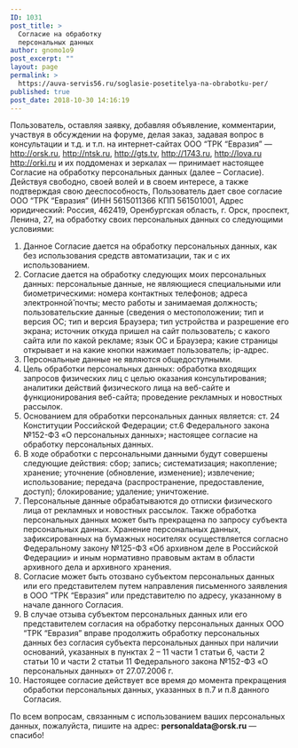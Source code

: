 ```yaml
---
ID: 1031
post_title: >
  Согласие на обработку
  персональных данных
author: gnomo1o9
post_excerpt: ""
layout: page
permalink: >
  https://auva-servis56.ru/soglasie-posetitelya-na-obrabotku-per/
published: true
post_date: 2018-10-30 14:16:19
---
```

Пользователь, оставляя заявку, добавляя объявление, комментарии, участвуя в обсуждении на форуме, делая заказ, задавая вопрос в консультации и т.д. и т.п. на интернет-сайтах ООО “ТРК “Евразия” — http://orsk.ru, http://ntsk.ru, http://gts.tv, http://1743.ru, http://lova.ru http://orki.ru и их поддоменах и зеркалах — принимает настоящее Согласие на обработку персональных данных (далее – Согласие). Действуя свободно, своей волей и в своем интересе, а также подтверждая свою дееспособность, Пользователь дает свое согласие ООО “ТРК “Евразия” (ИНН 5615011366 КПП 561501001, Адрес юридический: Россия, 462419, Оренбургская область, г. Орск, проспект, Ленина, 27, на обработку своих персональных данных со следующими условиями:
<ol>
 	<li>Данное Согласие дается на обработку персональных данных, как без использования средств автоматизации, так и с их использованием.</li>
 	<li>Согласие дается на обработку следующих моих персональных данных: персональные данные, не являющиеся специальными или биометрическими: номера контактных телефонов; адреса электронной̆ почты; место работы и занимаемая должность; пользовательские данные (сведения о местоположении; тип и версия ОС; тип и версия Браузера; тип устройства и разрешение его экрана; источник откуда пришел на сайт пользователь; с какого сайта или по какой рекламе; язык ОС и Браузера; какие страницы открывает и на какие кнопки нажимает пользователь; ip-адрес.</li>
 	<li>Персональные данные не являются общедоступными.</li>
 	<li>Цель обработки персональных данных: обработка входящих запросов физических лиц с целью оказания консультирования; аналитики действий физического лица на веб-сайте и функционирования веб-сайта; проведение рекламных и новостных рассылок.</li>
 	<li>Основанием для обработки персональных данных является: ст. 24 Конституции Российской Федерации; ст.6 Федерального закона №152-ФЗ «О персональных данных»; настоящее согласие на обработку персональных данных.</li>
 	<li>В ходе обработки с персональными данными будут совершены следующие действия: сбор; запись; систематизация; накопление; хранение; уточнение (обновление, изменение); извлечение; использование; передача (распространение, предоставление, доступ); блокирование; удаление; уничтожение.</li>
 	<li>Персональные данные обрабатываются до отписки физического лица от рекламных и новостных рассылок. Также обработка персональных данных может быть прекращена по запросу субъекта персональных данных. Хранение персональных данных, зафиксированных на бумажных носителях осуществляется согласно Федеральному закону №125-ФЗ «Об архивном деле в Российской Федерации» и иным нормативно правовым актам в области архивного дела и архивного хранения.</li>
 	<li>Согласие может быть отозвано субъектом персональных данных или его представителем путем направления письменного заявления в ООО “ТРК “Евразия” или представителю по адресу, указанному в начале данного Согласия.</li>
 	<li>В случае отзыва субъектом персональных данных или его представителем согласия на обработку персональных данных ООО “ТРК “Евразия” вправе продолжить обработку персональных данных без согласия субъекта персональных данных при наличии оснований, указанных в пунктах 2 – 11 части 1 статьи 6, части 2 статьи 10 и части 2 статьи 11 Федерального закона №152-ФЗ «О персональных данных» от 27.07.2006 г.</li>
 	<li>Настоящее согласие действует все время до момента прекращения обработки персональных данных, указанных в п.7 и п.8 данного Согласия.</li>
</ol>
По всем вопросам, связанным с использованием ваших персональных данных, пожалуйста, пишите на адрес: <b>personaldata@orsk.ru</b> — спасибо!